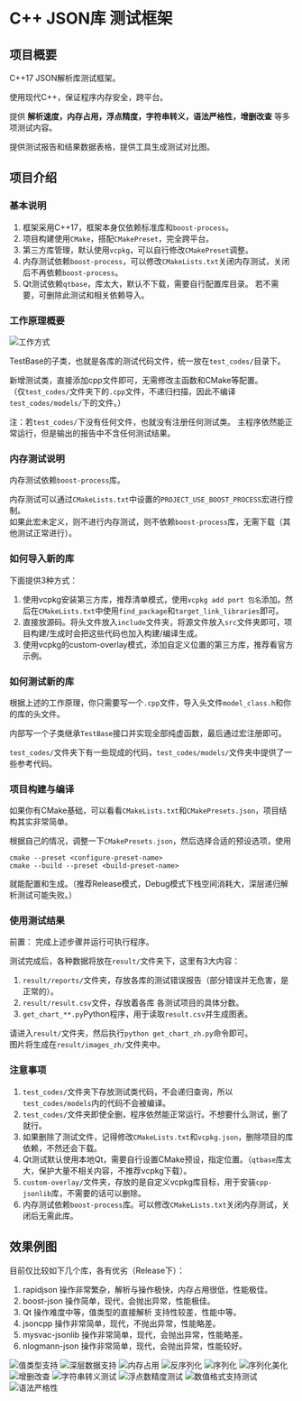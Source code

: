 # C++ JSON库 测试框架

## 项目概要
C++17 JSON解析库测试框架。

使用现代C++，保证程序内存安全，跨平台。

提供 **解析速度，内存占用，浮点精度，字符串转义，语法严格性，增删改查** 等多项测试内容。

提供测试报告和结果数据表格，提供工具生成测试对比图。

## 项目介绍
### 基本说明
1. 框架采用C++17，框架本身仅依赖标准库和`boost-process`。
2. 项目构建使用`CMake`，搭配`CMakePreset`，完全跨平台。
3. 第三方库管理，默认使用`vcpkg`，可以自行修改`CMakePreset`调整。
4. 内存测试依赖`boost-process`，可以修改`CMakeLists.txt`关闭内存测试，关闭后不再依赖`boost-process`。
5. Qt测试依赖`qtbase`，库太大，默认不下载，需要自行配置库目录。 若不需要，可删除此测试和相关依赖导入。

### 工作原理概要
![工作方式](documents/工作方式.png)

TestBase的子类，也就是各库的测试代码文件，统一放在`test_codes/`目录下。

新增测试类，直接添加cpp文件即可，无需修改主函数和CMake等配置。<br>
（仅`test_codes/`文件夹下的`.cpp`文件，不递归扫描，因此不编译`test_codes/models/`下的文件。）

注：若`test_codes/`下没有任何文件，也就没有注册任何测试类。 主程序依然能正常运行，但是输出的报告中不含任何测试结果。

### 内存测试说明
内存测试依赖`boost-process`库。

内存测试可以通过`CMakeLists.txt`中设置的`PROJECT_USE_BOOST_PROCESS`宏进行控制。<br>
如果此宏未定义，则不进行内存测试，则不依赖`boost-process`库，无需下载（其他测试正常进行）。


### 如何导入新的库
下面提供3种方式：
1. 使用vcpkg安装第三方库，推荐清单模式，使用`vcpkg add port 包名`添加。然后在`CMakeLists.txt`中使用`find_package`和`target_link_libraries`即可。
2. 直接放源码。将头文件放入`include`文件夹，将源文件放入`src`文件夹即可，项目构建/生成时会把这些代码也加入构建/编译生成。
3. 使用vcpkg的custom-overlay模式，添加自定义位置的第三方库，推荐看官方示例。


### 如何测试新的库
根据上述的工作原理，你只需要写一个`.cpp`文件，导入头文件`model_class.h`和你的库的头文件。

内部写一个子类继承`TestBase`接口并实现全部纯虚函数，最后通过宏注册即可。

`test_codes/`文件夹下有一些现成的代码，`test_codes/models/`文件夹中提供了一些参考代码。

### 项目构建与编译
如果你有CMake基础，可以看看`CMakeLists.txt`和`CMakePresets.json`，项目结构其实非常简单。

根据自己的情况，调整一下`CMakePresets.json`，然后选择合适的预设选项，使用
```shell
cmake --preset <configure-preset-name>
cmake --build --preset <build-preset-name>
```
就能配置和生成。（推荐Release模式，Debug模式下栈空间消耗大，深层递归解析测试可能失败。）

### 使用测试结果
前置： 完成上述步骤并运行可执行程序。

测试完成后，各种数据将放在`result/`文件夹下，这里有3大内容：
1. `result/reports/`文件夹，存放各库的测试错误报告（部分错误并无危害，是正常的）。
2. `result/result.csv`文件，存放着各库 各测试项目的具体分数。
3. `get_chart_**.py`Python程序，用于读取`result.csv`并生成图表。

请进入`result/`文件夹，然后执行`python get_chart_zh.py`命令即可。<br>
图片将生成在`result/images_zh/`文件夹中。


### 注意事项
1. `test_codes/`文件夹下存放测试类代码，不会递归查询，所以`test_codes/models`内的代码不会被编译。
2. `test_codes/`文件夹即使全删，程序依然能正常运行。不想要什么测试，删了就行。
3. 如果删除了测试文件，记得修改`CMakeLists.txt`和`vcpkg.json`，删除项目的库依赖，不然还会下载。
4. Qt测试默认使用本地Qt，需要自行设置CMake预设，指定位置。（`qtbase`库太大，保护大量不相关内容，不推荐vcpkg下载）。
5. `custom-overlay/`文件夹，存放的是自定义vcpkg库目标，用于安装`cpp-jsonlib`库，不需要的话可以删除。
6. 内存测试依赖`boost-process`库。可以修改`CMakeLists.txt`关闭内存测试，关闭后无需此库。

## 效果例图
目前仅比较如下几个库，各有优劣（Release下）：
1. rapidjson 操作非常繁杂，解析与操作极快，内存占用很低，性能极佳。
2. boost-json 操作简单，现代，会抛出异常，性能极佳。 
3. Qt 操作难度中等，值类型的直接解析 支持性较差，性能中等。
4. jsoncpp 操作非常简单，现代，不抛出异常，性能略差。
5. mysvac-jsonlib 操作非常简单，现代，会抛出异常，性能略差。 
6. nlogmann-json 操作非常简单，现代，会抛出异常，性能较好。

![值类型支持](documents/example_images/数值类型支持.png)
![深层数据支持](documents/example_images/深度数据解析测试.png)
![内存占用](documents/example_images/内存占用.png)
![反序列化](documents/example_images/反序列化测试.png)
![序列化](documents/example_images/序列化测试.png)
![序列化美化](documents/example_images/美化序列化测试.png)
![增删改查](documents/example_images/增删改查加权测试.png)
![字符串转义测试](documents/example_images/字符串转义测试.png)
![浮点数精度测试](documents/example_images/浮点数精度测试.png)
![数值格式支持测试](documents/example_images/数值格式支持测试.png)
![语法严格性](documents/example_images/语法严格性测试.png)

